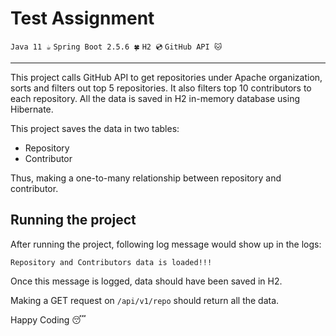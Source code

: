 # Test Assignment
`Java 11 ☕️` `Spring Boot 2.5.6 🍀` `H2 💿` `GitHub API 🐱`

<hr/>

This project calls GitHub API to get repositories under Apache organization, sorts and filters out top 5 repositories. It also filters top 10 contributors to each repository. All the data is saved in H2 in-memory database using Hibernate.

This project saves the data in two tables:
* Repository
* Contributor

Thus, making a one-to-many relationship between repository and contributor.

## Running the project

After running the project, following log message would show up in the logs:

    Repository and Contributors data is loaded!!!

Once this message is logged, data should have been saved in H2.

Making a GET request on `/api/v1/repo` should return all the data. 

Happy Coding 😴